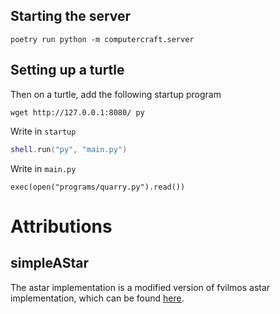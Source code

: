 ## Starting the server

```
poetry run python -m computercraft.server
```


## Setting up a turtle
Then on a turtle, add the following startup program

```shell
wget http://127.0.0.1:8080/ py
```

Write in `startup`
```lua
shell.run("py", "main.py")
```

Write in `main.py`
```
exec(open("programs/quarry.py").read())
```

# Attributions
## simpleAStar
The astar implementation is a modified version of fvilmos 
astar implementation, which can be found [here](https://github.com/fvilmos/simpleAstar).